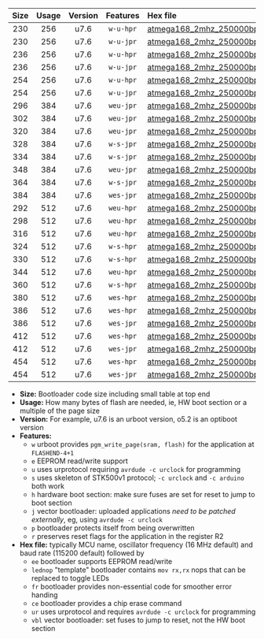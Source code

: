 |Size|Usage|Version|Features|Hex file|
|:-:|:-:|:-:|:-:|:--|
|230|256|u7.6|`w-u-hpr`|[atmega168_2mhz_250000bps_ur.hex](https://raw.githubusercontent.com/stefanrueger/urboot/main/bootloaders/atmega168/fcpu_2mhz/250000_bps/atmega168_2mhz_250000bps_ur.hex)|
|230|256|u7.6|`w-u-jpr`|[atmega168_2mhz_250000bps_ur_vbl.hex](https://raw.githubusercontent.com/stefanrueger/urboot/main/bootloaders/atmega168/fcpu_2mhz/250000_bps/atmega168_2mhz_250000bps_ur_vbl.hex)|
|236|256|u7.6|`w-u-hpr`|[atmega168_2mhz_250000bps_lednop_ur.hex](https://raw.githubusercontent.com/stefanrueger/urboot/main/bootloaders/atmega168/fcpu_2mhz/250000_bps/atmega168_2mhz_250000bps_lednop_ur.hex)|
|236|256|u7.6|`w-u-jpr`|[atmega168_2mhz_250000bps_lednop_ur_vbl.hex](https://raw.githubusercontent.com/stefanrueger/urboot/main/bootloaders/atmega168/fcpu_2mhz/250000_bps/atmega168_2mhz_250000bps_lednop_ur_vbl.hex)|
|254|256|u7.6|`w-u-hpr`|[atmega168_2mhz_250000bps_lednop_fr_ur.hex](https://raw.githubusercontent.com/stefanrueger/urboot/main/bootloaders/atmega168/fcpu_2mhz/250000_bps/atmega168_2mhz_250000bps_lednop_fr_ur.hex)|
|254|256|u7.6|`w-u-jpr`|[atmega168_2mhz_250000bps_lednop_fr_ur_vbl.hex](https://raw.githubusercontent.com/stefanrueger/urboot/main/bootloaders/atmega168/fcpu_2mhz/250000_bps/atmega168_2mhz_250000bps_lednop_fr_ur_vbl.hex)|
|296|384|u7.6|`weu-jpr`|[atmega168_2mhz_250000bps_ee_ur_vbl.hex](https://raw.githubusercontent.com/stefanrueger/urboot/main/bootloaders/atmega168/fcpu_2mhz/250000_bps/atmega168_2mhz_250000bps_ee_ur_vbl.hex)|
|302|384|u7.6|`weu-jpr`|[atmega168_2mhz_250000bps_ee_lednop_ur_vbl.hex](https://raw.githubusercontent.com/stefanrueger/urboot/main/bootloaders/atmega168/fcpu_2mhz/250000_bps/atmega168_2mhz_250000bps_ee_lednop_ur_vbl.hex)|
|320|384|u7.6|`weu-jpr`|[atmega168_2mhz_250000bps_ee_lednop_fr_ur_vbl.hex](https://raw.githubusercontent.com/stefanrueger/urboot/main/bootloaders/atmega168/fcpu_2mhz/250000_bps/atmega168_2mhz_250000bps_ee_lednop_fr_ur_vbl.hex)|
|328|384|u7.6|`w-s-jpr`|[atmega168_2mhz_250000bps_vbl.hex](https://raw.githubusercontent.com/stefanrueger/urboot/main/bootloaders/atmega168/fcpu_2mhz/250000_bps/atmega168_2mhz_250000bps_vbl.hex)|
|334|384|u7.6|`w-s-jpr`|[atmega168_2mhz_250000bps_lednop_vbl.hex](https://raw.githubusercontent.com/stefanrueger/urboot/main/bootloaders/atmega168/fcpu_2mhz/250000_bps/atmega168_2mhz_250000bps_lednop_vbl.hex)|
|348|384|u7.6|`weu-jpr`|[atmega168_2mhz_250000bps_ee_lednop_fr_ce_ur_vbl.hex](https://raw.githubusercontent.com/stefanrueger/urboot/main/bootloaders/atmega168/fcpu_2mhz/250000_bps/atmega168_2mhz_250000bps_ee_lednop_fr_ce_ur_vbl.hex)|
|364|384|u7.6|`w-s-jpr`|[atmega168_2mhz_250000bps_lednop_fr_vbl.hex](https://raw.githubusercontent.com/stefanrueger/urboot/main/bootloaders/atmega168/fcpu_2mhz/250000_bps/atmega168_2mhz_250000bps_lednop_fr_vbl.hex)|
|384|384|u7.6|`wes-jpr`|[atmega168_2mhz_250000bps_ee_vbl.hex](https://raw.githubusercontent.com/stefanrueger/urboot/main/bootloaders/atmega168/fcpu_2mhz/250000_bps/atmega168_2mhz_250000bps_ee_vbl.hex)|
|292|512|u7.6|`weu-hpr`|[atmega168_2mhz_250000bps_ee_ur.hex](https://raw.githubusercontent.com/stefanrueger/urboot/main/bootloaders/atmega168/fcpu_2mhz/250000_bps/atmega168_2mhz_250000bps_ee_ur.hex)|
|298|512|u7.6|`weu-hpr`|[atmega168_2mhz_250000bps_ee_lednop_ur.hex](https://raw.githubusercontent.com/stefanrueger/urboot/main/bootloaders/atmega168/fcpu_2mhz/250000_bps/atmega168_2mhz_250000bps_ee_lednop_ur.hex)|
|316|512|u7.6|`weu-hpr`|[atmega168_2mhz_250000bps_ee_lednop_fr_ur.hex](https://raw.githubusercontent.com/stefanrueger/urboot/main/bootloaders/atmega168/fcpu_2mhz/250000_bps/atmega168_2mhz_250000bps_ee_lednop_fr_ur.hex)|
|324|512|u7.6|`w-s-hpr`|[atmega168_2mhz_250000bps.hex](https://raw.githubusercontent.com/stefanrueger/urboot/main/bootloaders/atmega168/fcpu_2mhz/250000_bps/atmega168_2mhz_250000bps.hex)|
|330|512|u7.6|`w-s-hpr`|[atmega168_2mhz_250000bps_lednop.hex](https://raw.githubusercontent.com/stefanrueger/urboot/main/bootloaders/atmega168/fcpu_2mhz/250000_bps/atmega168_2mhz_250000bps_lednop.hex)|
|344|512|u7.6|`weu-hpr`|[atmega168_2mhz_250000bps_ee_lednop_fr_ce_ur.hex](https://raw.githubusercontent.com/stefanrueger/urboot/main/bootloaders/atmega168/fcpu_2mhz/250000_bps/atmega168_2mhz_250000bps_ee_lednop_fr_ce_ur.hex)|
|360|512|u7.6|`w-s-hpr`|[atmega168_2mhz_250000bps_lednop_fr.hex](https://raw.githubusercontent.com/stefanrueger/urboot/main/bootloaders/atmega168/fcpu_2mhz/250000_bps/atmega168_2mhz_250000bps_lednop_fr.hex)|
|380|512|u7.6|`wes-hpr`|[atmega168_2mhz_250000bps_ee.hex](https://raw.githubusercontent.com/stefanrueger/urboot/main/bootloaders/atmega168/fcpu_2mhz/250000_bps/atmega168_2mhz_250000bps_ee.hex)|
|386|512|u7.6|`wes-hpr`|[atmega168_2mhz_250000bps_ee_lednop.hex](https://raw.githubusercontent.com/stefanrueger/urboot/main/bootloaders/atmega168/fcpu_2mhz/250000_bps/atmega168_2mhz_250000bps_ee_lednop.hex)|
|386|512|u7.6|`wes-jpr`|[atmega168_2mhz_250000bps_ee_lednop_vbl.hex](https://raw.githubusercontent.com/stefanrueger/urboot/main/bootloaders/atmega168/fcpu_2mhz/250000_bps/atmega168_2mhz_250000bps_ee_lednop_vbl.hex)|
|412|512|u7.6|`wes-hpr`|[atmega168_2mhz_250000bps_ee_lednop_fr.hex](https://raw.githubusercontent.com/stefanrueger/urboot/main/bootloaders/atmega168/fcpu_2mhz/250000_bps/atmega168_2mhz_250000bps_ee_lednop_fr.hex)|
|412|512|u7.6|`wes-jpr`|[atmega168_2mhz_250000bps_ee_lednop_fr_vbl.hex](https://raw.githubusercontent.com/stefanrueger/urboot/main/bootloaders/atmega168/fcpu_2mhz/250000_bps/atmega168_2mhz_250000bps_ee_lednop_fr_vbl.hex)|
|454|512|u7.6|`wes-hpr`|[atmega168_2mhz_250000bps_ee_lednop_fr_ce.hex](https://raw.githubusercontent.com/stefanrueger/urboot/main/bootloaders/atmega168/fcpu_2mhz/250000_bps/atmega168_2mhz_250000bps_ee_lednop_fr_ce.hex)|
|454|512|u7.6|`wes-jpr`|[atmega168_2mhz_250000bps_ee_lednop_fr_ce_vbl.hex](https://raw.githubusercontent.com/stefanrueger/urboot/main/bootloaders/atmega168/fcpu_2mhz/250000_bps/atmega168_2mhz_250000bps_ee_lednop_fr_ce_vbl.hex)|

- **Size:** Bootloader code size including small table at top end
- **Usage:** How many bytes of flash are needed, ie, HW boot section or a multiple of the page size
- **Version:** For example, u7.6 is an urboot version, o5.2 is an optiboot version
- **Features:**
  + `w` urboot provides `pgm_write_page(sram, flash)` for the application at `FLASHEND-4+1`
  + `e` EEPROM read/write support
  + `u` uses urprotocol requiring `avrdude -c urclock` for programming
  + `s` uses skeleton of STK500v1 protocol; `-c urclock` and `-c arduino` both work
  + `h` hardware boot section: make sure fuses are set for reset to jump to boot section
  + `j` vector bootloader: uploaded applications *need to be patched externally*, eg, using `avrdude -c urclock`
  + `p` bootloader protects itself from being overwritten
  + `r` preserves reset flags for the application in the register R2
- **Hex file:** typically MCU name, oscillator frequency (16 MHz default) and baud rate (115200 default) followed by
  + `ee` bootloader supports EEPROM read/write
  + `lednop` "template" bootloader contains `mov rx,rx` nops that can be replaced to toggle LEDs
  + `fr` bootloader provides non-essential code for smoother error handing
  + `ce` bootloader provides a chip erase command
  + `ur` uses urprotocol and requires `avrdude -c urclock` for programming
  + `vbl` vector bootloader: set fuses to jump to reset, not the HW boot section
